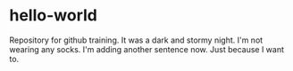 # hello-world
Repository for github training.
It was a dark and stormy night.
I'm not wearing any socks.
I'm adding another sentence now. Just because I want to.
